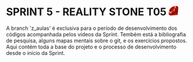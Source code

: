 # SPRINT 5  - REALITY STONE T05   ![](mapa_mental/img/ruby.png) 

A branch 'z_aulas' é exclusiva para o período de desenvolvimento dos códigos acompanhada pelos vídeos da Sprint. Tembém está a bibliografia de pesquisa, alguns mapas mentais sobre o git, e os exercícios propostos. 
<br>
Aqui contém toda a base do projeto e o processo de desenvolvimento desde o início da Sprint.